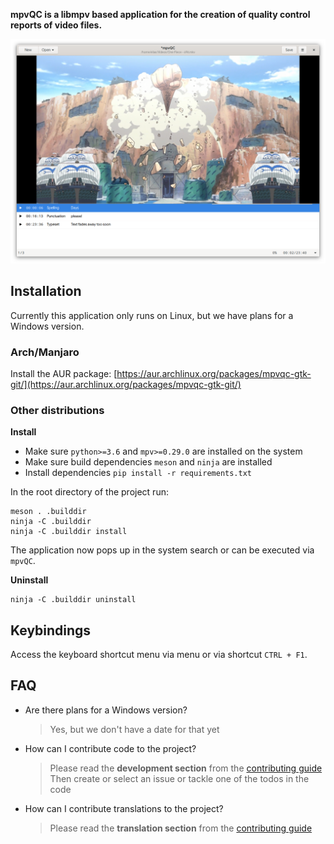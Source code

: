 **mpvQC is a libmpv based application for the creation of quality control reports of video files.**

![screenshot](data/screenshots/mpvQC-1.png)

## Installation

Currently this application only runs on Linux, but we have plans for a Windows version.

### Arch/Manjaro

Install the AUR package: [https://aur.archlinux.org/packages/mpvqc-gtk-git/](https://aur.archlinux.org/packages/mpvqc-gtk-git/)

### Other distributions

**Install**

<!-- 
### Flatpak

1. Download the flatpak file.
2. Install it either via software center or via cli:  
   `flatpak install com.github.mpvqc.mpvQC.flatpak`
3. The application should now be accessible via application menu.  
   Else running `flatpak run com.github.mpvqc.mpvQC` will start the application.
   
Running `flatpak remove com.github.mpvqc.mpvQC` will remove the software.

-->

* Make sure `python>=3.6` and `mpv>=0.29.0` are installed on the system
* Make sure build dependencies `meson` and `ninja` are installed
* Install dependencies `pip install -r requirements.txt`

In the root directory of the project run:

```shell script
meson . .builddir
ninja -C .builddir
ninja -C .builddir install
```

The application now pops up in the system search or can be executed via `mpvQC`.

**Uninstall**

```shell script
ninja -C .builddir uninstall
```

## Keybindings

Access the keyboard shortcut menu via menu or via shortcut `CTRL + F1`.  

## FAQ

* Are there plans for a Windows version?
  > Yes, but we don't have a date for that yet
* How can I contribute code to the project?
  > Please read the **development section** from the [contributing guide](CONTRIBUTING.md)  
  > Then create or select an issue or tackle one of the todos in the code
* How can I contribute translations to the project?
  > Please read the **translation section** from the [contributing guide](CONTRIBUTING.md)
